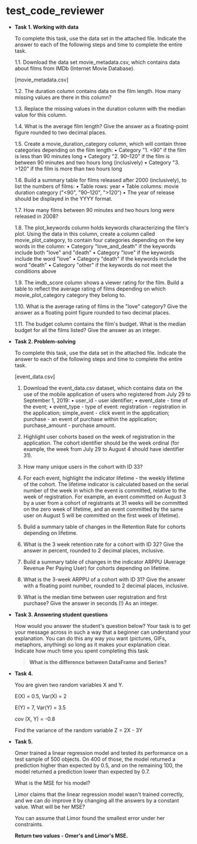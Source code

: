 # test_code_reviewer

- **Task 1. Working with data**
    
    To complete this task, use the data set in the attached file. Indicate the answer to each of the
    following steps and time to complete the entire task.
    
    1.1. Download the data set movie_metadata.csv, which contains data about films from IMDb
    (Internet Movie Database).
    
    [movie_metadata.csv]
    
    1.2. The duration column contains data on the film length. How many missing values are there
    in this column?
    
    1.3. Replace the missing values in the duration column with the median value for this column.
    
    1.4. What is the average film length? Give the answer as a floating-point figure rounded to
    two decimal places.
    
    1.5. Create a movie_duration_category column, which will contain three categories
    depending on the film length:
    • Category "1. <90" if the film is less than 90 minutes long
    • Category "2. 90–120" if the film is between 90 minutes and two hours long (inclusively)
    • Category "3. >120" if the film is more than two hours long
    
    1.6. Build a summary table for films released after 2000 (inclusively), to list the numbers of
    films:
    • Table rows: year
    • Table columns: movie duration category ("<90", "90–120", ">120")
    • The year of release should be displayed in the YYYY format.
    
    1.7. How many films between 90 minutes and two hours long were released in 2008?
    
    1.8. The plot_keywords column holds keywords characterizing the film's plot. Using the data
    in this column, create a column called movie_plot_category, to contain four categories
    depending on the key words in the column:
    • Category "love_and_death" if the keywords include both "love" and "death"
    • Category "love" if the keywords include the word "love"
    • Category "death" if the keywords include the word "death"
    • Category "other" if the keywords do not meet the conditions above
    
    1.9. The imdb_score column shows a viewer rating for the film. Build a table to reflect the
    average rating of films depending on which movie_plot_category category they belong to.
    
    1.10. What is the average rating of films in the "love" category? Give the answer as a floating point figure rounded to two decimal places.
    
    1.11. The budget column contains the film's budget. What is the median budget for all the films listed? Give the answer as an integer.
    
- **Task 2. Problem-solving**
    
    To complete this task, use the data set in the attached file. Indicate the answer to each of the
    following steps and time to complete the entire task.
    
    [event_data.csv]
    
    1. Download the event_data.csv dataset, which contains data on the use of the mobile
    application of users who registered from July 29 to September 1, 2019:
    • user_id - user identifier;
    • event_date - time of the event;
    • event_type - type of event: registration - registration in the application; 
    simple_event - click event in the application; purchase - an event of purchase within the application; purchase_amount - purchase amount.
    
    2. Highlight user cohorts based on the week of registration in the application. The cohort
    identifier should be the week ordinal (for example, the week from July 29 to August 4
    should have identifier 31).
    
    3. How many unique users in the cohort with ID 33?
    
    4. For each event, highlight the indicator lifetime - the weekly lifetime of the cohort. The
    lifetime indicator is calculated based on the serial number of the week in which the event
    is committed, relative to the week of registration. For example, an event committed on
    August 3 by a user from a cohort of registrants at 31 weeks will be committed on the zero
    week of lifetime, and an event committed by the same user on August 5 will be committed
    on the first week of lifetime).
    
    5. Build a summary table of changes in the Retention Rate for cohorts depending on lifetime.
    
    6. What is the 3 week retention rate for a cohort with ID 32? Give the answer in percent,
    rounded to 2 decimal places, inclusive.
    
    7. Build a summary table of changes in the indicator ARPPU (Average Revenue Per Paying
    User) for cohorts depending on lifetime.
    
    8. What is the 3-week ARPPU of a cohort with ID 31? Give the answer with a floating point
    number, rounded to 2 decimal places, inclusive.
    
    9. What is the median time between user registration and first purchase? Give the answer
    in seconds (!) As an integer.
    
- **Task 3. Answering student questions**
    
    How would you answer the student's question below? Your task is to get your message across in such a way that a beginner can understand your explanation. You can do this any way you want (pictures, GIFs, metaphors, anything) so long as it makes your explanation clear. Indicate how much time you spent completing this task.
    
    > **What is the difference between DataFrame and Series?**

- **Task 4.**

    You are given two random variables X and Y.

    E(X) = 0.5, Var(X) = 2

    E(Y) = 7, Var(Y) = 3.5

    cov (X, Y) = -0.8

    Find the variance of the random variable Z = 2X - 3Y
    
- **Task 5.**
    
    Omer trained a linear regression model and tested its performance on a test sample of 500 objects. On 400 of those, the model returned a prediction higher than expected by 0.5, and on the remaining 100, the model returned a prediction lower than expected by 0.7.
    
    What is the MSE for his model?
    
    Limor claims that the linear regression model wasn't trained correctly, and we can do improve it by changing all the answers by a constant value. What will be her MSE?
    
    You can assume that Limor found the smallest error under her constraints.
    
    **Return two values - Omer's and Limor's MSE.**